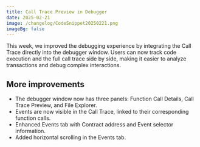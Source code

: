 ```yaml
---
title: Call Trace Preview in Debugger
date: 2025-02-21
image: /changelog/CodeSnippet20250221.png
imageBg: false
---
```


This week, we improved the debugging experience by integrating the
            Call Trace directly into the debugger window. Users can now track
            code execution and the full call trace side by side, making it
            easier to analyze transactions and debug complex interactions.

## More improvements

- The debugger window now has three panels: Function Call Details,
              Call Trace Preview, and File Explorer.
- Events are now visible in the Call Trace, linked to their
              corresponding function calls.
- Enhanced Events tab with Contract address and Event selector
              information.
- Added horizontal scrolling in the Events tab.
